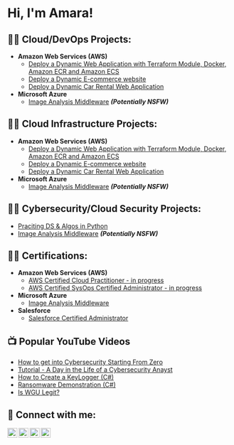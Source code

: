<h1>Hi, I'm Amara! </h1>

<h2>👨‍💻 Cloud/DevOps Projects:</h2>

- <b>Amazon Web Services (AWS)</b>
  - [Deploy a Dynamic Web Application with Terraform Module, Docker, Amazon ECR and Amazon ECS](https://github.com/joshmadakor1/Algorithms-Practice)
  - [Deploy a Dynamic E-commerce website](https://github.com/techwithamara/AWSDevOpsProject1)
  - [Deploy a Dynamic Car Rental Web Application](https://github.com/joshmadakor1/Algorithms-Practice)
- <b>Microsoft Azure</b>
  - [Image Analysis Middleware](https://github.com/joshmadakor1/4chan-Image-Analysis-Middleware-C964) <b><i>(Potentially NSFW)</b></i>

<h2>👨‍💻 Cloud Infrastructure Projects:</h2>

- <b>Amazon Web Services (AWS)</b>
  - [Deploy a Dynamic Web Application with Terraform Module, Docker, Amazon ECR and Amazon ECS](https://github.com/joshmadakor1/Algorithms-Practice)
  - [Deploy a Dynamic E-commerce website](https://github.com/techwithamara/AWSDevOpsProject1)
  - [Deploy a Dynamic Car Rental Web Application](https://github.com/joshmadakor1/Algorithms-Practice)
- <b>Microsoft Azure</b>
  - [Image Analysis Middleware](https://github.com/joshmadakor1/4chan-Image-Analysis-Middleware-C964) <b><i>(Potentially NSFW)</b></i>

<h2>👨‍💻 Cybersecurity/Cloud Security Projects:</h2>

  - [Praciting DS & Algos in Python](https://github.com/joshmadakor1/Algorithms-Practice)
  - [Image Analysis Middleware](https://github.com/joshmadakor1/4chan-Image-Analysis-Middleware-C964) <b><i>(Potentially NSFW)</b></i>


<h2>👨‍💻 Certifications:</h2>

- <b>Amazon Web Services (AWS)</b>
  - [AWS Certified Cloud Practitioner - in progress](https://github.com/joshmadakor1/Algorithms-Practice)
  - [AWS Certified SysOps Certified Administrator - in progress](https://github.com/joshmadakor1/Algorithms-Practice)
- <b>Microsoft Azure</b>
  - [Image Analysis Middleware](https://github.com/joshmadakor1/4chan-Image-Analysis-Middleware-C964)
- <b>Salesforce</b>
  - [Salesforce Certified Administrator](https://github.com/joshmadakor1/4chan-Image-Analysis-Middleware-C964)

<h2>📺 Popular YouTube Videos</h2>

- [How to get into Cybersecurity Starting From Zero](https://www.youtube.com/watch?v=a83ASGn_V_s)
- [Tutorial - A Day in the Life of a Cybersecurity Anayst](https://www.youtube.com/watch?v=uHy3oM7NnoU)
- [How to Create a KeyLogger (C#)](https://www.youtube.com/watch?v=N-L9hklSlNk)
- [Ransomware Demonstration (C#)](https://www.youtube.com/watch?v=OfvdQeh79s0)
- [Is WGU Legit?](https://www.youtube.com/watch?v=E2MwRWxDBkA)

<h2> 🤳 Connect with me:</h2>

[<img align="left" alt="JoshMadakor | YouTube" width="22px" src="https://cdn.jsdelivr.net/npm/simple-icons@v3/icons/youtube.svg" />][youtube]
[<img align="left" alt="JoshMadakor | Twitter" width="22px" src="https://cdn.jsdelivr.net/npm/simple-icons@v3/icons/twitter.svg" />][twitter]
[<img align="left" alt="JoshMadakor | LinkedIn" width="22px" src="https://cdn.jsdelivr.net/npm/simple-icons@v3/icons/linkedin.svg" />][linkedin]
[<img align="left" alt="JoshMadakor | Instagram" width="22px" src="https://cdn.jsdelivr.net/npm/simple-icons@v3/icons/instagram.svg" />][instagram]

[twitter]: https://twitter.com/joshmadakor
[youtube]: https://www.youtube.com/c/joshmadakor
[instagram]: https://www.instagram.com/joshmadakor/
[linkedin]: https://linkedin.com/in/joshmadakor

<!--
**joshmadakor1/joshmadakor1** is a ✨ _special_ ✨ repository because its `README.md` (this file) appears on your GitHub profile.

Here are some ideas to get you started:

- 🔭 I’m currently working on ...
- 🌱 I’m currently learning ...
- 👯 I’m looking to collaborate on ...
- 🤔 I’m looking for help with ...
- 💬 Ask me about ...
- 📫 How to reach me: ...
- 😄 Pronouns: ...
- ⚡ Fun fact: ...
-->
